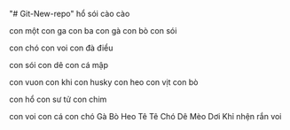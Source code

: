 "# Git-New-repo" 
hổ
sói
cào cào


con một
con ga
con ba 
con gà 
con bò 
con sói

con chó 
con voi 
con đà điểu

con sói
con dê 
con cá mập


con vuon
con khi 
con husky
con heo 
con vịt 
con bò

con hổ
con sư tử
con chim

con voi
con cá
con chó
Gà 
Bò
Heo
Tê Tê
Chó
Dê
Mèo
Dơi
Khỉ
nhện 
rắn
voi